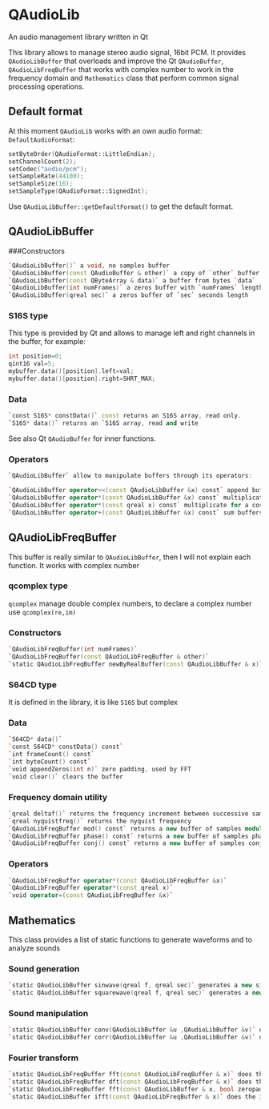 # QAudioLib
An audio management library written in Qt

This library allows to manage stereo audio signal, 16bit PCM. It provides `QAudioLibBuffer` that overloads and improve the Qt `QAudioBuffer`, `QAudioLibFreqBuffer` that works with complex number to work in the frequency domain and `Mathematics` class that perform common signal processing operations.

## Default format
At this moment `QAudioLib` works with an own audio format: `DefaultAudioFormat`:
```C++
setByteOrder(QAudioFormat::LittleEndian);
setChannelCount(2);
setCodec("audio/pcm");
setSampleRate(44100);
setSampleSize(16);
setSampleType(QAudioFormat::SignedInt);
```
Use `QAudioLibBuffer::getDefaultFormat()` to get the default
format.

## QAudioLibBuffer
###Constructors
```C++
`QAudioLibBuffer()` a void, no samples buffer
`QAudioLibBuffer(const QAudioBuffer & other)` a copy of `other` buffer
`QAudioLibBuffer(const QByteArray & data)` a buffer from bytes `data`
`QAudioLibBuffer(int numFrames)` a zeros buffer with `numFrames` length
`QAudioLibBuffer(qreal sec)` a zeros buffer of `sec` seconds length
```

### S16S type
This type is provided by Qt and allows to manage left and right channels in the buffer, for example:
```C++
int position=0;
qint16 val=5;
mybuffer.data()[position].left=val;
mybuffer.data()[position].right=SHRT_MAX;
```
### Data
```C++
`const S16S* constData()` const returns an S16S array, read only.
`S16S* data()` returns an `S16S array, read and write
```
See also Qt `QAudioBuffer` for inner functions.

### Operators
```C++
`QAudioLibBuffer` allow to manipulate buffers through its operators:

`QAudioLibBuffer operator<<(const QAudioLibBuffer &x) const` append buffers
`QAudioLibBuffer operator*(const QAudioLibBuffer &x) const` multiplicate buffers
`QAudioLibBuffer operator*(const qreal x) const` multiplicate for a costant
`QAudioLibBuffer operator+(const QAudioLibBuffer &x) const` sum buffers
```

## QAudioLibFreqBuffer
This buffer is really similar to `QAudioLibBuffer`, then I will not explain each function. It works with complex number
### qcomplex type
`qcomplex` manage double complex numbers, to declare a complex number use `qcomplex(re,im)`

### Constructors
```C++
`QAudioLibFreqBuffer(int numFrames)`
`QAudioLibFreqBuffer(const QAudioLibFreqBuffer & other)`
`static QAudioLibFreqBuffer newByRealBuffer(const QAudioLibBuffer & x)` it is not a constructor but create a complex buffer from a real buffer
```
### S64CD type
It is defined in the library, it is like `S16S` but complex

### Data
```C++
`S64CD* data()`
`const S64CD* constData() const`
`int frameCount() const`
`int byteCount() const`
`void appendZeros(int n)` zero padding, used by FFT
`void clear()` clears the buffer
```

### Frequency domain utility
```C++
`qreal deltaf()` returns the frequency increment between successive samples
`qreal nyquistfreq()` returns the nyquist frequency
`QAudioLibFreqBuffer mod() const` returns a new buffer of samples module
`QAudioLibFreqBuffer phase() const` returns a new buffer of samples phase
`QAudioLibFreqBuffer conj() const` returns a new buffer of samples conjugate
```

### Operators
```C++
`QAudioLibFreqBuffer operator*(const QAudioLibFreqBuffer &x)`
`QAudioLibFreqBuffer operator*(const qreal x)`
`void operator=(const QAudioLibFreqBuffer &x)`
```

## Mathematics
This class provides a list of static functions to generate waveforms and to analyze sounds

### Sound generation
```C++
`static QAudioLibBuffer sinwave(qreal f, qreal sec)` generates a new sinusoidal waveform of frequency `f` and duration `sec`
`static QAudioLibBuffer squarewave(qreal f, qreal sec)` generates a new sqaure waveform of frequency `f` and duration `sec`
```

### Sound manipulation
```C++
`static QAudioLibBuffer conv(QAudioLibBuffer &u ,QAudioLibBuffer &v)` does the convolution of two signals
`static QAudioLibBuffer corr(QAudioLibBuffer &u ,QAudioLibBuffer &v)` does the cross correlation of two signals
```

### Fourier transform
```C++
`static QAudioLibFreqBuffer fft(const QAudioLibFreqBuffer & x)` does the fft of a complex signal, woks only if the length is a power of 2
`static QAudioLibFreqBuffer dft(const QAudioLibFreqBuffer & x)` does the dft, it is very slow (uses at your own risk)
`static QAudioLibFreqBuffer fft(const QAudioLibBuffer & x, bool zeropadding=true)` does the dft of a real signal, if signal is a power of 2 or if `zeropadding` is `true` uses the fft alghoritm othermise uses the slow dft. If `zeropadding` is true the signal lenght will change to become a power of 2.
`static QAudioLibBuffer ifft(const QAudioLibFreqBuffer & x)` does the inverse dft, uses fft alghorithm only if the input singal is a power of 2 length.
```



